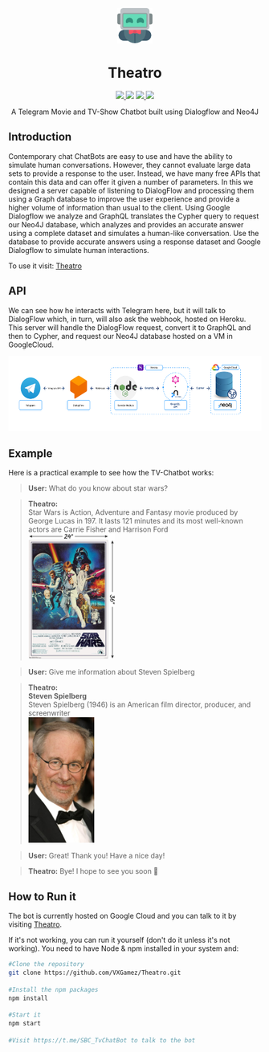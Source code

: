 <p align="center">
  <img src="/documentation/images/robot.png" height="70px">
</p>
<h1 align="center">Theatro</h1>

<p align="center">
  <a href="https://nodejs.org">
    <img src="https://img.shields.io/badge/node.js-17.8-orange">
  </a
  <a href="https://github.com/VXGamez/Theatro/tree/main/LICENSE">
    <img src="https://img.shields.io/badge/License-BSD%203-lightgrey.svg">
  </a>
  <a href="https://github.com/VXGamez/Theatro/tree/main">
    <img src="https://img.shields.io/badge/Development Stage-blue.svg">
  </a>
  <a href="https://opensource.org/licenses/BSD-3-Clause">
    <img src="https://img.shields.io/badge/Open%20Source-%E2%9D%A4-brightgreen.svg">
  </a>
</p>

<p align="center">
    A Telegram Movie and TV-Show Chatbot built using Dialogflow and Neo4J
</p>

## Introduction

Contemporary chat ChatBots are easy to use and have the ability to simulate human conversations. However, they cannot evaluate large data sets to provide a response to the user. Instead, we have many free APIs that contain this data and can offer it given a number of parameters. In this we designed a server capable of listening to DialogFlow and processing them using a Graph database to improve the user experience and provide a higher volume of information than usual to the client. Using Google Dialogflow we analyze and GraphQL translates the Cypher query to request our Neo4J database, which analyzes and provides an accurate answer using a complete dataset and simulates a human-like conversation. Use the database to provide accurate answers using a response dataset and Google Dialogflow to simulate human interactions.

To use it visit: [Theatro](t.me/TheatroBot)

## API

We can see how he interacts with Telegram here, but it will talk to DialogFlow which, in turn, will also ask the webhook, hosted on Heroku. This server will handle the DialogFlow request, convert it to GraphQL and then to Cypher, and request our Neo4J database hosted on a VM in GoogleCloud.

<p align="center">
  <img src="/documentation/images/architecture.png" height="150px">
</p>

## Example

Here is a practical example to see how the TV-Chatbot works:

> **User:** What do you know about star wars?

> **Theatro:** <br>Star Wars is Action, Adventure and Fantasy movie produced by George Lucas in 197. It lasts 121 minutes and its most well-known actors are Carrie Fisher and Harrison Ford <br><img src="/documentation/images/exampleImages/starwars.jpg" height=250px><br>

> **User:** Give me information about Steven Spielberg

> **Theatro:** <br><strong>Steven Spielberg</strong> <br> Steven Spielberg (1946) is an American film director, producer, and screenwriter <br><img src="/documentation/images/exampleImages/spielberg.jpg" height=250px><br>

> **User:** Great! Thank you! Have a nice day!

> **Theatro:** Bye! I hope to see you soon 🤙

## How to Run it

The bot is currently hosted on Google Cloud and you can talk to it by visiting [Theatro](https://t.me/TheatroBot).

If it's not working, you can run it yourself (don't do it unless it's not working). You need to have Node & npm installed in your system and:

```bash
#Clone the repository
git clone https://github.com/VXGamez/Theatro.git

#Install the npm packages
npm install

#Start it
npm start

#Visit https://t.me/SBC_TvChatBot to talk to the bot
```
